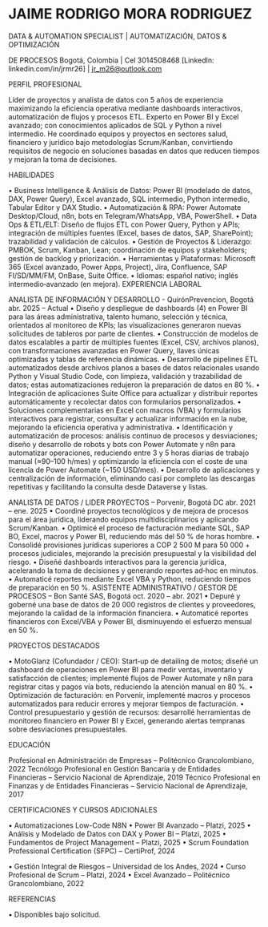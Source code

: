 # **JAIME RODRIGO MORA RODRIGUEZ**
DATA & AUTOMATION SPECIALIST | AUTOMATIZACIÓN, DATOS & OPTIMIZACIÓN

DE PROCESOS
Bogotá, Colombia | Cel 3014508468
[LinkedIn: linkedin.com/in/jrmr26] | jr_m26@outlook.com

PERFIL PROFESIONAL

Líder de proyectos y analista de datos con 5 años de experiencia maximizando la eficiencia operativa
mediante dashboards interactivos, automatización de flujos y procesos ETL. Experto en Power BI y Excel
avanzado; con conocimientos aplicados de SQL y Python a nivel intermedio. He coordinado equipos y
proyectos en sectores salud, financiero y jurídico bajo metodologías Scrum/Kanban, convirtiendo
requisitos de negocio en soluciones basadas en datos que reducen tiempos y mejoran la toma de
decisiones.

HABILIDADES

• Business Intelligence & Análisis de Datos: Power BI (modelado de datos, DAX, Power Query),
Excel avanzado, SQL intermedio, Python intermedio, Tabular Editor y DAX Studio.
• Automatización & RPA: Power Automate Desktop/Cloud, n8n, bots en Telegram/WhatsApp,
VBA, PowerShell.
• Data Ops & ETL/ELT: Diseño de flujos ETL con Power Query, Python y APIs; integración de
múltiples fuentes (Excel, bases de datos, SAP, SharePoint); trazabilidad y validación de cálculos.
• Gestión de Proyectos & Liderazgo: PMBOK, Scrum, Kanban, Lean; coordinación de equipos y
stakeholders; gestión de backlog y priorización.
• Herramientas y Plataformas: Microsoft 365 (Excel avanzado, Power Apps, Project), Jira,
Confluence, SAP FI/SD/MM/FM, OnBase, Suite Office.
• Idiomas: español nativo; inglés intermedio‐avanzado (en mejora).
EXPERIENCIA LABORAL

ANALISTA DE INFORMACIÓN Y DESARROLLO - QuirónPrevencion, Bogotá abr. 2025 – Actual
• Diseño y despliegue de dashboards (4) en Power BI para las áreas administrativa, talento
humano, selección y técnica, orientados al monitoreo de KPIs; las visualizaciones generaron
nuevas solicitudes de tableros por parte de clientes.
• Construcción de modelos de datos escalables a partir de múltiples fuentes (Excel, CSV,
archivos planos), con transformaciones avanzadas en Power Query, llaves únicas optimizadas y
tablas de referencia dinámicas.
• Desarrollo de pipelines ETL automatizados desde archivos planos a bases de datos
relacionales usando Python y Visual Studio Code, con limpieza, validación y trazabilidad de
datos; estas automatizaciones redujeron la preparación de datos en 80 %.
• Integración de aplicaciones Suite Office para actualizar y distribuir reportes automáticamente
y recolectar datos con formularios personalizados.
• Soluciones complementarias en Excel con macros (VBA) y formularios interactivos para
registrar, consultar y actualizar información en la nube, mejorando la eficiencia operativa y
administrativa.
• Identificación y automatización de procesos: análisis continuo de procesos y desviaciones;
diseño y desarrollo de robots y bots con Power Automate y n8n para automatizar operaciones,
reduciendo entre 3 y 5 horas diarias de trabajo manual (≈90–100 h/mes) y optimizando la
eficiencia con el coste de una licencia de Power Automate (~150 USD/mes).
• Desarrollo de aplicaciones y centralización de información, eliminando casi por completo las
descargas repetitivas y facilitando la consulta desde Dataverse y listas.

ANALISTA DE DATOS / LIDER PROYECTOS – Porvenir, Bogotá DC abr. 2021 – ene. 2025
• Coordiné proyectos tecnológicos y de mejora de procesos para el área jurídica, liderando
equipos multidisciplinarios y aplicando Scrum/Kanban.
• Optimicé el proceso de facturación mediante SQL, SAP BO, Excel, macros y Power BI,
reduciendo más del 50 % de horas hombre.
• Consolidé provisiones jurídicas superiores a COP 2 500 M para 50 000 + procesos judiciales,
mejorando la precisión presupuestal y la visibilidad del riesgo.
• Diseñé dashboards interactivos para la gerencia jurídica, acelerando la toma de decisiones y
generando reportes ad‐hoc en minutos.
• Automaticé reportes mediante Excel VBA y Python, reduciendo tiempos de preparación en 50 %.
ASISTENTE ADMINISTRATIVO / GESTOR DE PROCESOS –
Bon Santé SAS, Bogotá oct. 2020 – abr. 2021
• Depuré y goberné una base de datos de 20 000 registros de clientes y proveedores, mejorando
la calidad de la información financiera.
• Automaticé reportes financieros con Excel/VBA y Power BI, disminuyendo el esfuerzo mensual
en 50 %.

PROYECTOS DESTACADOS

• MotoGlanz (Cofundador / CEO): Start‐up de detailing de motos; diseñé un dashboard de
operaciones en Power BI para medir ventas, inventario y satisfacción de clientes; implementé
flujos de Power Automate y n8n para registrar citas y pagos vía bots, reduciendo la atención
manual en 80 %.
• Optimización de facturación: en Porvenir, implementé macros y procesos automatizados para
reducir errores y mejorar tiempos de facturación.
• Control presupuestario y gestión de recursos: desarrollé herramientas de monitoreo
financiero en Power BI y Excel, generando alertas tempranas sobre desviaciones
presupuestales.

EDUCACIÓN

Profesional en Administración de Empresas – Politécnico Grancolombiano, 2022
Tecnólogo Profesional en Gestión Bancaria y de Entidades Financieras – Servicio Nacional de
Aprendizaje, 2019
Técnico Profesional en Finanzas y de Entidades Financieras – Servicio Nacional de Aprendizaje,
2017

CERTIFICACIONES Y CURSOS ADICIONALES

• Automatizaciones Low-Code N8N
• Power BI Avanzado – Platzi, 2025
• Análisis y Modelado de Datos con
DAX y Power BI – Platzi, 2025
• Fundamentos de Project
Management – Platzi, 2025
• Scrum Foundation Professional
Certification (SFPC) – CertiProf,
2024

• Gestión Integral de Riesgos –
Universidad de los Andes, 2024
• Curso Profesional de Scrum – Platzi,
2024
• Excel Avanzado – Politécnico
Grancolombiano, 2022

REFERENCIAS

• Disponibles bajo solicitud.
